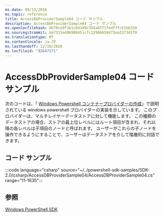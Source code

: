 ```yaml
---
ms.date: 09/13/2016
ms.topic: reference
title: AccessDbProviderSample04 コード サンプル
description: AccessDbProviderSample04 コード サンプル
ms.openlocfilehash: bb70ce9f1b1c94349c354a8771fedf7fcb1bb320
ms.sourcegitcommit: ba7315a496986451cfc1296b659d73ea2373d3f0
ms.translationtype: MT
ms.contentlocale: ja-JP
ms.lasthandoff: 12/10/2020
ms.locfileid: "92647571"
---
```

# <a name="accessdbprovidersample04-code-sample"></a>AccessDbProviderSample04 コード サンプル

次のコードは、「 [Windows Powershell コンテナープロバイダーの作成](./creating-a-windows-powershell-container-provider.md)」で説明されている windows powershell プロバイダーの実装を示しています。
このプロバイダーは、マルチレイヤーデータストアに対して機能します。 この種類のデータストアの場合、ストアの最上位レベルにはルート項目が含まれ、それ以降の各レベルは子項目のノードと呼ばれます。 ユーザーがこれらの子ノードを操作できるようにすることで、ユーザーはデータストアを介して階層的に対話できます。

## <a name="code-sample"></a>コード サンプル

:::code language="csharp" source="~/../powershell-sdk-samples/SDK-2.0/csharp/AccessDBProviderSample04/AccessDBProviderSample04.cs" range="11-1635":::

## <a name="see-also"></a>参照

[Windows PowerShell SDK](../windows-powershell-reference.md)
